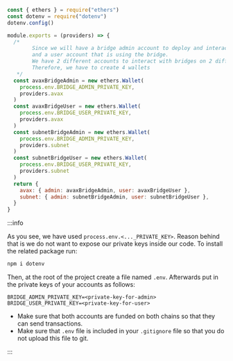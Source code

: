 ```javascript
const { ethers } = require("ethers")
const dotenv = require("dotenv")
dotenv.config()

module.exports = (providers) => {
  /* 
		Since we will have a bridge admin account to deploy and interact with bridges
   		and a user account that is using the bridge.
   		We have 2 different accounts to interact with bridges on 2 different chains
   		Therefore, we have to create 4 wallets
   */
  const avaxBridgeAdmin = new ethers.Wallet(
    process.env.BRIDGE_ADMIN_PRIVATE_KEY,
    providers.avax
  )
  const avaxBridgeUser = new ethers.Wallet(
    process.env.BRIDGE_USER_PRIVATE_KEY,
    providers.avax
  )
  const subnetBridgeAdmin = new ethers.Wallet(
    process.env.BRIDGE_ADMIN_PRIVATE_KEY,
    providers.subnet
  )
  const subnetBridgeUser = new ethers.Wallet(
    process.env.BRIDGE_USER_PRIVATE_KEY,
    providers.subnet
  )
  return {
    avax: { admin: avaxBridgeAdmin, user: avaxBridgeUser },
    subnet: { admin: subnetBridgeAdmin, user: subnetBridgeUser },
  }
}
```

:::info

As you see, we have used `process.env.<..._PRIVATE_KEY>`. Reason behind that is we do not want to expose our private keys inside our code. To install the related package run:

```bash
npm i dotenv
```

Then, at the root of the project create a file named `.env`. Afterwards put in the private keys of your accounts as follows:

```text
BRIDGE_ADMIN_PRIVATE_KEY=<private-key-for-admin>
BRIDGE_USER_PRIVATE_KEY=<private-key-for-user>
```

- Make sure that both accounts are funded on both chains so that they can send transactions.
- Make sure that `.env` file is included in your `.gitignore` file so that you do not upload this file to git.

:::
